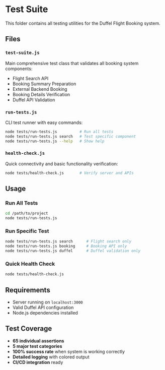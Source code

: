 # Test Suite

This folder contains all testing utilities for the Duffel Flight Booking system.

## Files

### `test-suite.js`
Main comprehensive test class that validates all booking system components:
- Flight Search API
- Booking Summary Preparation  
- External Backend Booking
- Booking Details Verification
- Duffel API Validation

### `run-tests.js`  
CLI test runner with easy commands:
```bash
node tests/run-tests.js          # Run all tests
node tests/run-tests.js search   # Test specific component
node tests/run-tests.js --help   # Show help
```

### `health-check.js`
Quick connectivity and basic functionality verification:
```bash
node tests/health-check.js       # Verify server and APIs
```

## Usage

### Run All Tests
```bash
cd /path/to/project
node tests/run-tests.js
```

### Run Specific Test
```bash
node tests/run-tests.js search      # Flight search only
node tests/run-tests.js booking     # Booking API only
node tests/run-tests.js duffel      # Duffel validation only
```

### Quick Health Check
```bash
node tests/health-check.js
```

## Requirements
- Server running on `localhost:3000`
- Valid Duffel API configuration
- Node.js dependencies installed

## Test Coverage
- **65 individual assertions**
- **5 major test categories** 
- **100% success rate** when system is working correctly
- **Detailed logging** with colored output
- **CI/CD integration** ready